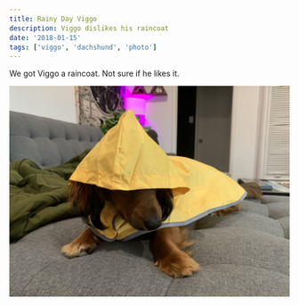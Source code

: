 ```yaml
---
title: Rainy Day Viggo
description: Viggo dislikes his raincoat
date: '2018-01-15'
tags: ['viggo', 'dachshund', 'photo']
---
```


We got Viggo a raincoat. Not sure if he likes it.

![Sample image](rainy-viggo.jpg)